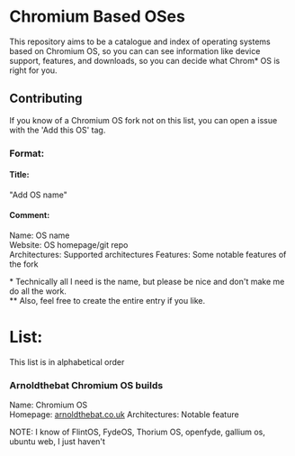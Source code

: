 # Chromium Based OSes
This repository aims to be a catalogue and index of operating systems based on Chromium OS, so you can can see information like device support, features, and downloads, so you can decide what Chrom* OS is right for you.

## Contributing
If you know of a Chromium OS fork not on this list, you can open a issue with the 'Add this OS' tag.  
### Format:
#### Title:  
"Add OS name"
#### Comment:  
Name: OS name  
Website: OS homepage/git repo  
Architectures: Supported architectures
Features: Some notable features of the fork

\* Technically all I need is the name, but please be nice and don't make me do all the work.  
** Also, feel free to create the entire entry if you like.

# List:
This list is in alphabetical order

### Arnoldthebat Chromium OS builds
Name: Chromium OS  
Homepage: [arnoldthebat.co.uk](https://arnoldthebat.co.uk)
Architectures:
Notable feature

NOTE: I know of FlintOS, FydeOS, Thorium OS, openfyde, gallium os, ubuntu web, I just haven't 

